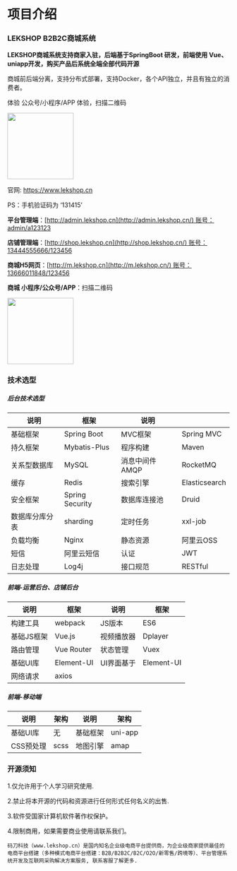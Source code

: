 # 项目介绍

### LEKSHOP B2B2C商城系统
**LEKSHOP商城系统支持商家入驻，后端基于SpringBoot 研发，前端使用 Vue、uniapp开发，购买产品后系统全端全部代码开源**

商城前后端分离，支持分布式部署，支持Docker，各个API独立，并且有独立的消费者。

体验 公众号/小程序/APP 体验，扫描二维码

<img src="https://www.lekshop.cn/wp-content/uploads/2022/11/WechatIMG39-1024x1024.jpeg" width = 150 height = 150 />

官网: https://www.lekshop.cn


PS：手机验证码为 ‘131415’

**平台管理端**：[http://admin.lekshop.cn](http://admin.lekshop.cn/) 账号：admin/a123123

**店铺管理端**：[http://shop.lekshop.cn](http://shop.lekshop.cn/) 账号：13444555666/123456

**商城H5网页**：[http://m.lekshop.cn](http://m.lekshop.cn/) 账号：13666011848/123456

**商城 小程序/公众号/APP**：扫描二维码

<img src="https://www.lekshop.cn/wp-content/uploads/2022/11/WechatIMG39-1024x1024.jpeg" width = 150 height = 150 />

### 技术选型

##### 后台技术选型

| 说明 | 框架 | 说明 |  |
| --- | --- | --- | --- |
| 基础框架 | Spring Boot | MVC框架 | Spring MVC |
| 持久框架 | Mybatis-Plus | 程序构建 | Maven |
| 关系型数据库 | MySQL | 消息中间件AMQP | RocketMQ |
| 缓存 | Redis | 搜索引擎 | Elasticsearch |
| 安全框架 | Spring Security | 数据库连接池 | Druid |
| 数据库分库分表 | sharding | 定时任务 | xxl-job |
| 负载均衡 | Nginx | 静态资源 | 阿里云OSS |
| 短信 | 阿里云短信 | 认证 | JWT |
| 日志处理 | Log4j | 接口规范 | RESTful |

##### 前端-运营后台、店铺后台

| 说明 | 框架 | 说明 | 框架 |
| --- | --- | --- | --- |
| 构建工具 | webpack | JS版本 | ES6 |
| 基础JS框架 | Vue.js | 视频播放器 | Dplayer |
| 路由管理 | Vue Router | 状态管理 | Vuex |
| 基础UI库 | Element-UI | UI界面基于 | Element-UI |
| 网络请求 | axios |  |

##### 前端-移动端

| 说明 | 架构 | 说明 | 架构 |
| --- | --- | --- | --- |
| 基础UI库 | 无 | 基础框架 | uni-app |
| CSS预处理 | scss | 地图引擎 | amap |

### 开源须知

1.仅允许用于个人学习研究使用.

2.禁止将本开源的代码和资源进行任何形式任何名义的出售.

3.软件受国家计算机软件著作权保护。

4.限制商用，如果需要商业使用请联系我们。

```
码刀科技（www.lekshop.cn）是国内知名企业级电商平台提供商，为企业级商家提供最佳的电商平台搭建（多种模式电商平台搭建：B2B/B2B2C/B2C/O2O/新零售/跨境等）、平台管理系统开发及互联网采购解决方案服务, 联系客服了解更多.
```


